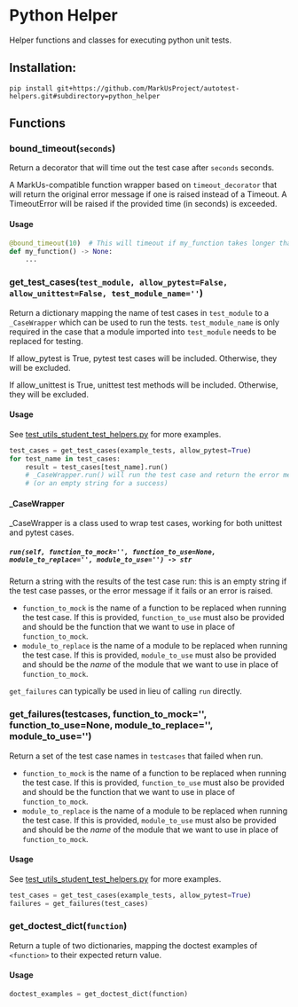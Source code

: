 # Python Helper

Helper functions and classes for executing python unit tests.

## Installation:

```shell
pip install git+https://github.com/MarkUsProject/autotest-helpers.git#subdirectory=python_helper
```

## Functions
### bound_timeout(`seconds`)
Return a decorator that will time out the test case after `seconds` seconds. 

A MarkUs-compatible function wrapper based on `timeout_decorator` that will return the original error message if one is raised instead of a Timeout. A TimeoutError will be raised if the provided time (in seconds) is exceeded.

#### Usage
```python
@bound_timeout(10)	# This will timeout if my_function takes longer than 10 seconds to run.
def my_function() -> None:
	...
```

### get_test_cases(`test_module, allow_pytest=False, allow_unittest=False, test_module_name=''`)
Return a dictionary mapping the name of test cases in `test_module`
to a `_CaseWrapper` which can be used to run the tests. `test_module_name` is only required in the case that a module imported into `test_module` needs to be replaced for testing.

If allow_pytest is True, pytest test cases will be included. Otherwise, they will be excluded.

If allow_unittest is True, unittest test methods will be included. Otherwise, they will be excluded.

#### Usage
See [test_utils_student_test_helpers.py](./python_helper/test/test_utils_student_test_helpers.py) for more examples.

```python
test_cases = get_test_cases(example_tests, allow_pytest=True)
for test_name in test_cases:
	result = test_cases[test_name].run()
	# _CaseWrapper.run() will run the test case and return the error message
	# (or an empty string for a success)
```

#### \_CaseWrapper
\_CaseWrapper is a class used to wrap test cases, working for both unittest and pytest cases.

##### `run(self, function_to_mock='', function_to_use=None, module_to_replace='', module_to_use='') -> str` 
Return a string with the results of the test case run: this is an empty string if the test case passes, or the error message if it fails or an error is raised.

- `function_to_mock` is the name of a function to be replaced when running the test case. If this is provided, `function_to_use` must also be provided and should be the function that we want to use in place of `function_to_mock`.
- `module_to_replace` is the name of a module to be replaced when running the test case. If this is provided, `module_to_use` must also be provided and should be the *name* of the module that we want to use in place of `function_to_mock`.

`get_failures` can typically be used in lieu of calling `run` directly.

### get_failures(testcases, function_to_mock='', function_to_use=None, module_to_replace='', module_to_use='')
Return a set of the test case names in `testcases` that failed when run.

- `function_to_mock` is the name of a function to be replaced when running the test case. If this is provided, `function_to_use` must also be provided and should be the function that we want to use in place of `function_to_mock`.
- `module_to_replace` is the name of a module to be replaced when running the test case. If this is provided, `module_to_use` must also be provided and should be the *name* of the module that we want to use in place of `function_to_mock`.

#### Usage
See [test_utils_student_test_helpers.py](./python_helper/test/test_utils_student_test_helpers.py) for more examples.

```python
test_cases = get_test_cases(example_tests, allow_pytest=True)
failures = get_failures(test_cases)
```

### get_doctest_dict(`function`)
Return a tuple of two dictionaries, mapping the doctest examples of `<function>` to their expected return value.

#### Usage
```python
doctest_examples = get_doctest_dict(function)
```